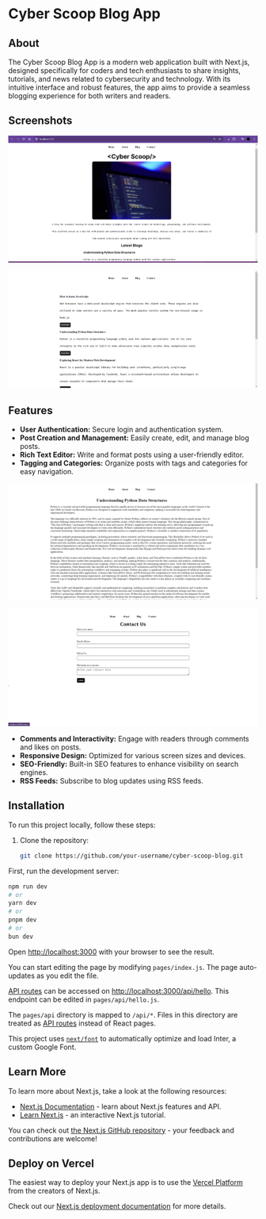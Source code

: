 # Cyber Scoop Blog App

## About

The Cyber Scoop Blog App is a modern web application built with Next.js, designed specifically for coders and tech enthusiasts to share insights, tutorials, and news related to cybersecurity and technology. With its intuitive interface and robust features, the app aims to provide a seamless blogging experience for both writers and readers.

## Screenshots

![alt text](https://github.com/aryanraj13/Cyber-Scoop-Blog/blob/main/public/home.png?raw=true)

![alt text](https://github.com/aryanraj13/Cyber-Scoop-Blog/blob/main/public/blogs.png?raw=true)

## Features

- **User Authentication:** Secure login and authentication system.
- **Post Creation and Management:** Easily create, edit, and manage blog posts.
- **Rich Text Editor:** Write and format posts using a user-friendly editor.
- **Tagging and Categories:** Organize posts with tags and categories for easy navigation.

![alt text](https://github.com/aryanraj13/Cyber-Scoop-Blog/blob/main/public/blog.png?raw=true)

![alt text](https://github.com/aryanraj13/Cyber-Scoop-Blog/blob/main/public/contact.png?raw=true)

- **Comments and Interactivity:** Engage with readers through comments and likes on posts.
- **Responsive Design:** Optimized for various screen sizes and devices.
- **SEO-Friendly:** Built-in SEO features to enhance visibility on search engines.
- **RSS Feeds:** Subscribe to blog updates using RSS feeds.


## Installation

To run this project locally, follow these steps:

1. Clone the repository:
   ```bash
   git clone https://github.com/your-username/cyber-scoop-blog.git

First, run the development server:

```bash
npm run dev
# or
yarn dev
# or
pnpm dev
# or
bun dev
```

Open [http://localhost:3000](http://localhost:3000) with your browser to see the result.

You can start editing the page by modifying `pages/index.js`. The page auto-updates as you edit the file.

[API routes](https://nextjs.org/docs/api-routes/introduction) can be accessed on [http://localhost:3000/api/hello](http://localhost:3000/api/hello). This endpoint can be edited in `pages/api/hello.js`.

The `pages/api` directory is mapped to `/api/*`. Files in this directory are treated as [API routes](https://nextjs.org/docs/api-routes/introduction) instead of React pages.

This project uses [`next/font`](https://nextjs.org/docs/basic-features/font-optimization) to automatically optimize and load Inter, a custom Google Font.

## Learn More

To learn more about Next.js, take a look at the following resources:

- [Next.js Documentation](https://nextjs.org/docs) - learn about Next.js features and API.
- [Learn Next.js](https://nextjs.org/learn) - an interactive Next.js tutorial.

You can check out [the Next.js GitHub repository](https://github.com/vercel/next.js/) - your feedback and contributions are welcome!

## Deploy on Vercel

The easiest way to deploy your Next.js app is to use the [Vercel Platform](https://vercel.com/new?utm_medium=default-template&filter=next.js&utm_source=create-next-app&utm_campaign=create-next-app-readme) from the creators of Next.js.

Check out our [Next.js deployment documentation](https://nextjs.org/docs/deployment) for more details.
